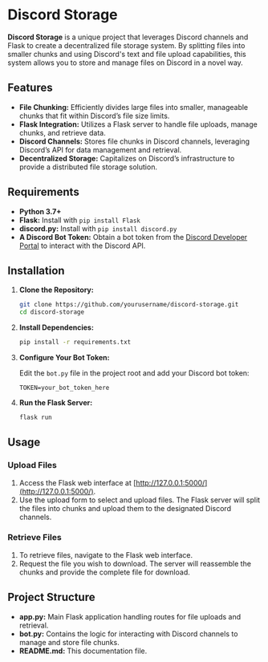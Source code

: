 # Discord Storage

**Discord Storage** is a unique project that leverages Discord channels and Flask to create a decentralized file storage system. By splitting files into smaller chunks and using Discord's text and file upload capabilities, this system allows you to store and manage files on Discord in a novel way.

## Features

- **File Chunking:** Efficiently divides large files into smaller, manageable chunks that fit within Discord’s file size limits.
- **Flask Integration:** Utilizes a Flask server to handle file uploads, manage chunks, and retrieve data.
- **Discord Channels:** Stores file chunks in Discord channels, leveraging Discord’s API for data management and retrieval.
- **Decentralized Storage:** Capitalizes on Discord’s infrastructure to provide a distributed file storage solution.

## Requirements

- **Python 3.7+**
- **Flask:** Install with `pip install Flask`
- **discord.py:** Install with `pip install discord.py`
- **A Discord Bot Token:** Obtain a bot token from the [Discord Developer Portal](https://discord.com/developers/applications) to interact with the Discord API.

## Installation

1. **Clone the Repository:**

    ```bash
    git clone https://github.com/yourusername/discord-storage.git
    cd discord-storage
    ```

2. **Install Dependencies:**

    ```bash
    pip install -r requirements.txt
    ```

3. **Configure Your Bot Token:**

    Edit the ```bot.py``` file in the project root and add your Discord bot token:

    ```
    TOKEN=your_bot_token_here
    ```

4. **Run the Flask Server:**

    ```bash
    flask run
    ```

## Usage

### Upload Files

1. Access the Flask web interface at [http://127.0.0.1:5000/](http://127.0.0.1:5000/).
2. Use the upload form to select and upload files. The Flask server will split the files into chunks and upload them to the designated Discord channels.

### Retrieve Files

1. To retrieve files, navigate to the Flask web interface.
2. Request the file you wish to download. The server will reassemble the chunks and provide the complete file for download.

## Project Structure

- **app.py:** Main Flask application handling routes for file uploads and retrieval.
- **bot.py:** Contains the logic for interacting with Discord channels to manage and store file chunks.
- **README.md:** This documentation file.
